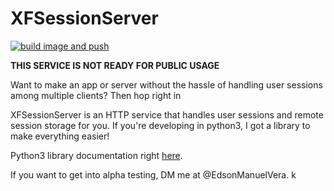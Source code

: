 # XFSessionServer
[![build image and push](https://github.com/Masakuata/sessionServer/actions/workflows/buildAndPush.yml/badge.svg)](https://github.com/Masakuata/sessionServer/actions/workflows/buildAndPush.yml)

**THIS SERVICE IS NOT READY FOR PUBLIC USAGE**

Want to make an app or server without the hassle of handling user sessions among multiple clients?
Then hop right in

XFSessionServer is an HTTP service that handles user sessions and remote session storage for you.
If you're developing in python3, I got a library to make everything easier!

Python3 library documentation right [here](https://sessionserver.readthedocs.io/en/latest/index.html).

If you want to get into alpha testing, DM me at @EdsonManuelVera.
k
